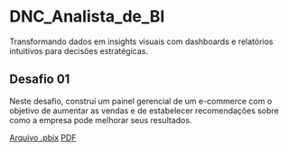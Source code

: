 # DNC_Analista_de_BI
Transformando dados em insights visuais com dashboards e relatórios intuitivos para decisões estratégicas.

## Desafio 01
Neste desafio, construí um painel gerencial de um e-commerce com o objetivo de aumentar as vendas e de estabelecer recomendações sobre como a empresa pode melhorar seus resultados.

[Arquivo .pbix](https://github.com/pricso/DNC_Analista_de_BI/blob/9c7e51d691e620919a79431850f02d0e9e0fab0e/RID115441_Desafio01.pbix)
[PDF](https://github.com/pricso/DNC_Analista_de_BI/blob/9c7e51d691e620919a79431850f02d0e9e0fab0e/RID115441_Desafio01.pdf)
